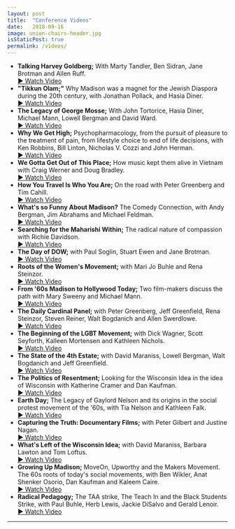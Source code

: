 ```yaml
---
layout: post
title:  "Conference Videos"
date:   2018-09-16
image: union-chairs-header.jpg
isStaticPost: true
permalink: /videos/
---
```

<style>
.post-body ul li {
    margin-bottom: 20px;
    font-size: 20px !important;
}
.post-body ul li a {

}
</style>

* **Talking Harvey Goldberg;** With Marty Tandler, Ben Sidran, Jane Brotman and Allen Ruff. <br/>[&#9654; Watch Video](https://vimeo.com/289015504)
* **"Tikkun Olam;"** Why Madison was a magnet for the Jewish Diaspora during the 20th century, with Jonathan Pollack, and Hasia Diner. <br/>[&#9654; Watch Video](https://vimeo.com/288898624)
* **The Legacy of George Mosse;** With John Tortorice, Hasia Diner, Michael Mann, Lowell Bergman and David Ward. <br/>[&#9654; Watch Video](https://vimeo.com/288892206)
* **Why We Get High;** Psychopharmacology, from the pursuit of pleasure to the treatment of pain, from lifestyle choice to end of life decisions, with Ken Robbins, Bill Linton, Nicholas V. Cozzi and John Herman. <br/>[&#9654; Watch Video](https://vimeo.com/288800404)
* **We Gotta Get Out of This Place;** How music kept them alive in Vietnam with Craig Werner and Doug Bradley. <br/>[&#9654; Watch Video](https://vimeo.com/289081513)
* **How You Travel Is Who You Are;** On the road with Peter Greenberg and Tim Cahill. <br/>[&#9654; Watch Video](https://vimeo.com/289102450)
* **What's so Funny About Madison?** The Comedy Connection, with Andy Bergman, Jim Abrahams and Michael Feldman. <br/>[&#9654; Watch Video](https://vimeo.com/289283759)
* **Searching for the Maharishi Within;** The radical nature of compassion with Richie Davidson. <br/>[&#9654; Watch Video](https://vimeo.com/289265509)
* **The Day of DOW;** with Paul Soglin, Stuart Ewen and Jane Brotman. <br/>[&#9654; Watch Video](https://vimeo.com/289139014)
* **Roots of the Women's Movement;** with Mari Jo Buhle and Rena Steinzor. <br/>[&#9654; Watch Video](https://vimeo.com/289163041)
* **From '60s Madison to Hollywood Today;** Two film-makers discuss the path with Mary Sweeny and Michael Mann. <br/>[&#9654; Watch Video](https://vimeo.com/289254661)
* **The Daily Cardinal Panel;** with Peter Greenberg, Jeff Greenfield, Rena Steinzor, Steven Reiner, Walt Bogdanich and Allen Swerdlowe. <br/>[&#9654; Watch Video](https://vimeo.com/289165201)
* **The Beginning of the LGBT Movement;** with Dick Wagner, Scott Seyforth, Kalleen Mortensen and Kathleen Nichols. <br/>[&#9654; Watch Video](https://vimeo.com/289207803)
* **The State of the 4th Estate;** with David Maraniss, Lowell Bergman, Walt Bogdanich and Jeff Greenfield. <br/>[&#9654; Watch Video](https://vimeo.com/289346189)
* **The Politics of Resentment;** Looking for the Wisconsin Idea in the idea of Wisconsin with Katherine Cramer and Dan Kaufman. <br/>[&#9654; Watch Video](https://vimeo.com/289366060)
* **Earth Day;** The Legacy of Gaylord Nelson and its origins in the social protest movement of the '60s, with Tia Nelson and Kathleen Falk. <br/>[&#9654; Watch Video](https://vimeo.com/289389436)
* **Capturing the Truth: Documentary Films;** with Peter Gilbert and Justine Nagan. <br/>[&#9654; Watch Video](https://vimeo.com/289523159)
* **What's Left of the Wisconsin Idea;** with David Maraniss, Barbara Lawton and Tom Loftus. <br/>[&#9654; Watch Video](https://vimeo.com/289482012)
* **Growing Up Madison;** MoveOn, Upworthy and the Makers Movement. The 60s roots of today's social movements, with Ben Wikler, Anat Shenker Osorio, Dan Kaufman and Kaleem Caire. <br/>[&#9654; Watch Video](https://vimeo.com/289466583)
* **Radical Pedagogy;** The TAA strike, The Teach In and the Black Students Strike, with Paul Buhle, Herb Lewis, Jackie DiSalvo and Gerald Lenoir. <br/>[&#9654; Watch Video](https://vimeo.com/289413589)
<hr>
